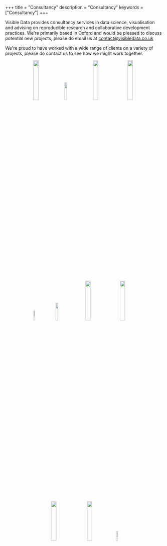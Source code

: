 +++
title = "Consultancy"
description = "Consultancy"
keywords = ["Consultancy"]
+++

Visible Data provides consultancy services in data science, visualisation and advising on reproducible research and collaborative development practices. We're primarily based in Oxford and would be pleased to discuss potential new projects, please do email us at <a href='mailto:contact@visibledata.co.uk'>contact@visibledata.co.uk</a>

<!--
<div class="row" style='background-color:#f5f5f5'>

<div class="col-md-4">

<center>
Training development
</center>

</div>


<div class="col-md-4">

<center>
Data visualisation consultancy
</center>

</div>


<div class="col-md-4">

<center>
reproducibility advice
</center>

</div>

</div>
!-->

We're proud to have worked with a wide range of clients on a variety of projects, please do contact us to see how we might work together.

<!--html_preserve-->
<div class="row">
<center>
<p>
<img src="../img/clients/jbi-training_logo.jpg" alt="" width="18%" height="18%" />&nbsp; &nbsp;&nbsp;
<img src="../img/clients/lynda_logo.png" alt="" width="12%" height="12%" />&nbsp; &nbsp;&nbsp;
<img src="../img/clients/rss-logo.jpg" alt="" width="18%" height="18%" />&nbsp; &nbsp;&nbsp;
<img src="../img/clients/sage-publishing-logo.jpg" alt="" width="18%" height="18%" />&nbsp;&nbsp;
<br>
<img src="../img/clients/ericsson_logo.png" alt="" width="9%" height="9%" />&nbsp; &nbsp;&nbsp;
<img src="../img/clients/perspectum-diagnostics-logo.png" alt="" width="12%" height="12%" /> &nbsp; &nbsp;&nbsp;
<img src="../img/clients/future-games-of-london_logo.png" alt="" width="18%" height="18%" />&nbsp; &nbsp;&nbsp;
<img src="../img/clients/ttc-group_logo.jpg" alt="" width="18%" height="18%" />&nbsp; &nbsp;&nbsp;
<br>
<img src="../img/clients/figshare_logo.png" alt="" width="18%" height="18%"/>&nbsp; &nbsp;&nbsp;&nbsp;
<img src="../img/clients/linkedin-logo.png" alt="" width="18%" height="18%"/>&nbsp;&nbsp;&nbsp;&nbsp;
<img src="../img/clients/university-of-oxford.png" alt="" width="9%" height="9%"/>&nbsp;&nbsp;&nbsp;&nbsp;
</p>
<center>
      </div>
<!--/html_preserve-->